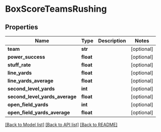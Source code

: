 # BoxScoreTeamsRushing

## Properties
Name | Type | Description | Notes
------------ | ------------- | ------------- | -------------
**team** | **str** |  | [optional] 
**power_success** | **float** |  | [optional] 
**stuff_rate** | **float** |  | [optional] 
**line_yards** | **float** |  | [optional] 
**line_yards_average** | **float** |  | [optional] 
**second_level_yards** | **int** |  | [optional] 
**second_level_yards_average** | **float** |  | [optional] 
**open_field_yards** | **int** |  | [optional] 
**open_field_yards_average** | **float** |  | [optional] 

[[Back to Model list]](../README.md#documentation-for-models) [[Back to API list]](../README.md#documentation-for-api-endpoints) [[Back to README]](../README.md)


